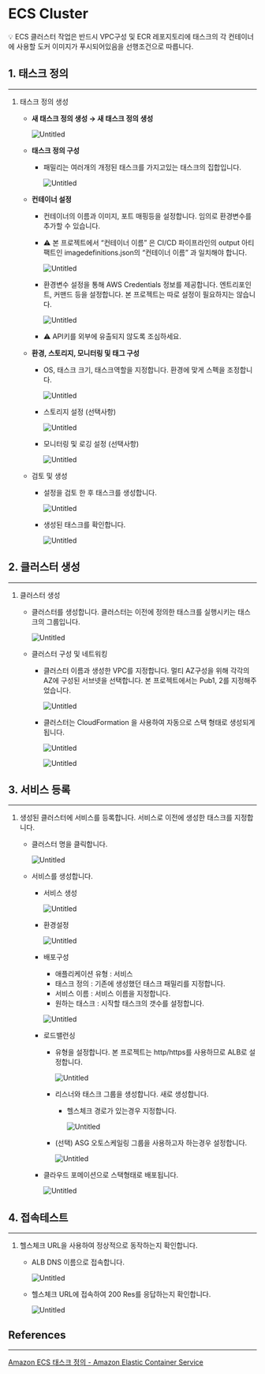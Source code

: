 # ECS Cluster

<aside>
💡 ECS 클러스터 작업은 반드시 VPC구성 및 ECR 레포지토리에 태스크의 각 컨테이너에 사용할 도커 이미지가 푸시되어있음을 선행조건으로 따릅니다.

</aside>

## 1. 태스크 정의

---

1. 태스크 정의 생성
    - **새 태스크 정의 생성 → 새 태스크 정의 생성**
        
        ![Untitled](ECS%20Cluster%2029e6f38b36b4461aad8667ba5d504ab9/Untitled.png)
        
    - **태스크 정의 구성**
        - 패밀리는 여러개의 개정된 태스크를 가지고있는 태스크의 집합입니다.
            
            ![Untitled](ECS%20Cluster%2029e6f38b36b4461aad8667ba5d504ab9/Untitled%201.png)
            
    - **컨테이너 설정**
        - 컨테이너의 이름과 이미지, 포트 매핑등을 설정합니다. 임의로 환경변수를 추가할 수 있습니다.
        - ⚠️ 본 프로젝트에서 “컨테이너 이름” 은 CI/CD 파이프라인의 output 아티팩트인 imagedefinitions.json의 “컨테이너 이름” 과 일치해야 합니다.
            
            ![Untitled](ECS%20Cluster%2029e6f38b36b4461aad8667ba5d504ab9/Untitled%202.png)
            
        - 환경변수 설정을  통해 AWS Credentials 정보를 제공합니다.
        엔트리포인트, 커맨드 등을 설정합니다. 본 프로젝트는 따로 설정이 필요하지는 않습니다.
            
            ![Untitled](ECS%20Cluster%2029e6f38b36b4461aad8667ba5d504ab9/Untitled%203.png)
            
        - ⚠️ API키를 외부에 유출되지 않도록 조심하세요.
    - **환경, 스토리지, 모니터링 및 태그 구성**
        - OS, 태스크 크기, 태스크역할을 지정합니다. 환경에 맞게 스펙을 조정합니다.
            
            ![Untitled](ECS%20Cluster%2029e6f38b36b4461aad8667ba5d504ab9/Untitled%204.png)
            
        - 스토리지 설정 (선택사항)
            
            ![Untitled](ECS%20Cluster%2029e6f38b36b4461aad8667ba5d504ab9/Untitled%205.png)
            
        - 모니터링 및 로깅 설정 (선택사항)
            
            ![Untitled](ECS%20Cluster%2029e6f38b36b4461aad8667ba5d504ab9/Untitled%206.png)
            
    - 검토 및 생성
        - 설정을 검토 한 후 태스크를 생성합니다.
            
            ![Untitled](ECS%20Cluster%2029e6f38b36b4461aad8667ba5d504ab9/Untitled%207.png)
            
        - 생성된 태스크를 확인합니다.
            
            ![Untitled](ECS%20Cluster%2029e6f38b36b4461aad8667ba5d504ab9/Untitled%208.png)
            

## 2. 클러스터 생성

---

1. 클러스터 생성
    - 클러스터를 생성합니다. 클러스터는 이전에 정의한 태스크를 실행시키는 태스크의 그룹입니다.
        
        ![Untitled](ECS%20Cluster%2029e6f38b36b4461aad8667ba5d504ab9/Untitled%209.png)
        
    - 클러스터 구성 및 네트워킹
        - 클러스터 이름과 생성한 VPC를 지정합니다. 멀티 AZ구성을 위해 각각의 AZ에 구성된 서브넷을 선택합니다. 본 프로젝트에서는 Pub1, 2를 지정해주었습니다.
            
            ![Untitled](ECS%20Cluster%2029e6f38b36b4461aad8667ba5d504ab9/Untitled%2010.png)
            
        - 클러스터는 CloudFormation 을 사용하여 자동으로 스택 형태로 생성되게 됩니다.
            
            ![Untitled](ECS%20Cluster%2029e6f38b36b4461aad8667ba5d504ab9/Untitled%2011.png)
            
            ![Untitled](ECS%20Cluster%2029e6f38b36b4461aad8667ba5d504ab9/Untitled%2012.png)
            

## 3. 서비스 등록

---

1. 생성된 클러스터에 서비스를 등록합니다. 서비스로 이전에 생성한 태스크를 지정합니다.
    - 클러스터 명을 클릭합니다.
        
        ![Untitled](ECS%20Cluster%2029e6f38b36b4461aad8667ba5d504ab9/Untitled%2013.png)
        
    - 서비스를 생성합니다.
        - 서비스 생성
            
            ![Untitled](ECS%20Cluster%2029e6f38b36b4461aad8667ba5d504ab9/Untitled%2014.png)
            
        - 환경설정
            
            ![Untitled](ECS%20Cluster%2029e6f38b36b4461aad8667ba5d504ab9/Untitled%2015.png)
            
        - 배포구성
            - 애플리케이션 유형 : 서비스
            - 태스크 정의 : 기존에 생성했던 태스크 패밀리를 지정합니다.
            - 서비스 이름 : 서비스 이름을 지정합니다.
            - 원하는 태스크 : 시작할 태스크의 갯수를 설정합니다.
            
            ![Untitled](ECS%20Cluster%2029e6f38b36b4461aad8667ba5d504ab9/Untitled%2016.png)
            
        - 로드밸런싱
            - 유형을 설정합니다. 본 프로젝트는 http/https를 사용하므로 ALB로 설정합니다.
                
                ![Untitled](ECS%20Cluster%2029e6f38b36b4461aad8667ba5d504ab9/Untitled%2017.png)
                
            - 리스너와 태스크 그룹을 생성합니다. 새로 생성합니다.
                - 헬스체크 경로가 있는경우 지정합니다.
                    
                    ![Untitled](ECS%20Cluster%2029e6f38b36b4461aad8667ba5d504ab9/Untitled%2018.png)
                    
            - (선택) ASG 오토스케일링 그룹을 사용하고자 하는경우 설정합니다.
                
                ![Untitled](ECS%20Cluster%2029e6f38b36b4461aad8667ba5d504ab9/Untitled%2019.png)
                
        - 클라우드 포메이션으로 스택형태로 배포됩니다.
            
            ![Untitled](ECS%20Cluster%2029e6f38b36b4461aad8667ba5d504ab9/Untitled%2020.png)
            

## 4. 접속테스트

---

1. 헬스체크 URL을 사용하여 정상적으로 동작하는지 확인합니다.
    - ALB DNS 이름으로 접속합니다.
        
        ![Untitled](ECS%20Cluster%2029e6f38b36b4461aad8667ba5d504ab9/Untitled%2021.png)
        
    - 헬스체크 URL에 접속하여 200 Res를 응답하는지 확인합니다.
        
        ![Untitled](ECS%20Cluster%2029e6f38b36b4461aad8667ba5d504ab9/Untitled%2022.png)
        

## References

---

[Amazon ECS 태스크 정의 - Amazon Elastic Container Service](https://docs.aws.amazon.com/ko_kr/AmazonECS/latest/developerguide/task_definitions.html)